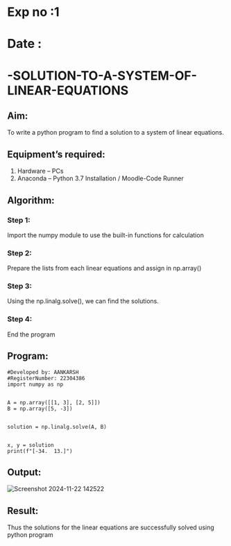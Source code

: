 # Exp no :1
# Date   :
# -SOLUTION-TO-A-SYSTEM-OF-LINEAR-EQUATIONS
## Aim:
To write a python program to find a solution to a system of linear equations.
## Equipment’s required:
1. 	Hardware – PCs
2. 	Anaconda – Python 3.7 Installation / Moodle-Code Runner
## Algorithm:
### Step 1: 
Import the numpy module to use the built-in functions for calculation
### Step 2: 
Prepare the lists from each linear equations and assign in np.array()
### Step 3: 
Using the np.linalg.solve(), we can find the solutions.
### Step 4: 
End the program
## Program:
```
#Developed by: AANKARSH
#RegisterNumber: 22304386
import numpy as np


A = np.array([[1, 3], [2, 5]])  
B = np.array([5, -3])          


solution = np.linalg.solve(A, B)


x, y = solution
print(f"[-34.  13.]")

```
## Output:

![Screenshot 2024-11-22 142522](https://github.com/user-attachments/assets/d37e6835-eab2-47de-8127-eadde731444e)

## Result: 
Thus the solutions for the linear equations are successfully solved using python program

